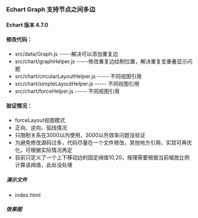 ### Echart Graph 支持节点之间多边
#### Echart 版本 4.7.0
#### 修改代码：
- src/data/Graph.js  -----解决可以添加重复边
- src/chart/graphHelper.js -----修改重复边绘制位置，解决重复变重叠显示问题
- src/chart/circularLayoutHelper.js  ----- 不同视图引用
- src/chart/simpleLayoutHelper.js   ----- 不同视图引用
- src/chart/forceHelper.js   ----- 不同视图引用
#### 验证情况：
- forceLayout视图模式
- 正向、逆向、弧线情况
- 只限制关系在3000以内使用，3000以外效率问题没验证
- 为避免修改源码过多，代码尽量在一个文件修改，其他地方引用，实现可再优化，可根据实际情况再定
- 目前只定义了一个上下移动边的固定阀值10,20，按理需要根据当前缩放比例计算该阀值，此处没处理
##### 演示文件
- index.html

##### 效果图